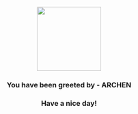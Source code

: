 <p align="center">
            <img src="https://raw.githubusercontent.com/PokeAPI/sprites/master/sprites/pokemon/566.png" width="150" height="150">
          </p>
          <h3 align="center">You have been greeted by - <b>ARCHEN</b></h3>
          <h3 align="center">Have a nice day!</h3>
